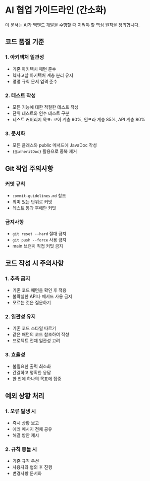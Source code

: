 # AI 협업 가이드라인 (간소화)

이 문서는 AI가 백엔드 개발을 수행할 때 지켜야 할 핵심 원칙을 정의합니다.

## 코드 품질 기준

### 1. 아키텍처 일관성
- 기존 아키텍처 패턴 준수
- 헥사고날 아키텍처 계층 분리 유지
- 명명 규칙 문서 엄격 준수

### 2. 테스트 작성
- 모든 기능에 대한 적절한 테스트 작성
- 단위 테스트와 인수 테스트 구분
- 테스트 커버리지 목표: 코어 계층 90%, 인프라 계층 85%, API 계층 80%

### 3. 문서화
- 모든 클래스와 public 메서드에 JavaDoc 작성
- `{@inheritDoc}` 활용으로 중복 제거

## Git 작업 주의사항

### 커밋 규칙
- `commit-guidelines.md` 참조
- 의미 있는 단위로 커밋
- 테스트 통과 후에만 커밋

### 금지사항
- `git reset --hard` 절대 금지
- `git push --force` 사용 금지
- main 브랜치 직접 커밋 금지

## 코드 작성 시 주의사항

### 1. 추측 금지
- 기존 코드 패턴을 확인 후 적용
- 불확실한 API나 메서드 사용 금지
- 모르는 것은 질문하기

### 2. 일관성 유지
- 기존 코드 스타일 따르기
- 같은 패턴의 코드 참조하여 작성
- 프로젝트 전체 일관성 고려

### 3. 효율성
- 불필요한 출력 최소화
- 간결하고 명확한 응답
- 한 번에 하나의 목표에 집중

## 예외 상황 처리

### 1. 오류 발생 시
- 즉시 상황 보고
- 에러 메시지 전체 공유
- 해결 방안 제시

### 2. 규칙 충돌 시
- 기존 규칙 우선
- 사용자와 협의 후 진행
- 변경사항 문서화